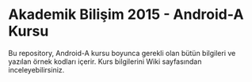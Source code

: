# Akademik Bilişim 2015 - Android-A Kursu
Bu repository, Android-A kursu boyunca gerekli olan bütün bilgileri ve yazılan örnek kodları içerir.
Kurs bilgilerini Wiki sayfasından inceleyebilirsiniz.
